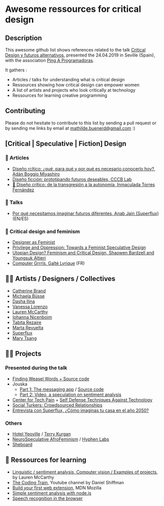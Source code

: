 # Awesome ressources for critical design

## Description
This awesome github list shows references related to the talk [Critical Design y futuros alternativos](https://www.meetup.com/es-ES/Ping-a-mujeres-programadoras/events/260667480/), presented the 24.04.2019 in Seville (Spain), with the association [Ping A Programadoras](https://pingprogramadoras.org/).

It gathers :
- Articles / talks for understanding what is critical design
- Ressources showing how critical design can empower women
- A list of artists and projects who look critically at technology
- Ressources for learning creative programming

## Contributing
Please do not hesitate to contribute to this list by sending a pull request or by sending me links by email at mathilde.buenerd@gmail.com :)

## [Critical | Speculative | Fiction] Design

### 📃 Articles
- [Diseño rcítico: ¿qué, para qué y por qué es necesario conocerlo hoy?, Adán Boggio Miyashiro](https://medium.com/repensareducativo/dise%C3%B1o-cr%C3%ADtico-qu%C3%A9-para-qu%C3%A9-y-por-qu%C3%A9-hoy-es-necesario-conocerlo-hoy-8b2e7afd3308)
- [Diseño ficción: prototipando futuros deseables, CCCB Lab](http://lab.cccb.org/es/diseno-ficcion-prototipando-futuros-deseables/)
- [📄 Diseño crítico: de la transgresión a la autonomía, Inmaculada Torres Fernández](https://ddd.uab.cat/pub/trerecpro/2015/hdl_2072_255203/2014_2015_torres_fernandez_inmaculada.pdf)

### 🎤 Talks
- [Por qué necesitamos imaginar futuros diferentes, Anab Jain (Superflux)](https://www.ted.com/talks/anab_jain_why_we_need_to_imagine_different_futures/transcript?language=es) (EN/ES)

### 💪 Critical design and feminism
- [Designer as Feminist](http://designerasfeminist.fi/)
- [Privilege and Oppression: Towards a Feminist Speculative Design](http://a-pare.de/2014/privilege-and-oppression-towards-a-feminist-speculative-design/)
- [Utopian Design? Feminism and Critical Design, Shaowen Bardzell and Youngsuk Altieri](http://bcrw.barnard.edu/videos/utopian-design-feminism-and-critical-design/)
- [Computer Grrrls, Gaîté Lyrique](http://computer-grrrls.gaite-lyrique.net/) (FR)

## 👩‍💻 Artists / Designers / Collectives
- [Catherine Brand](http://www.catherinebrand.ch/)
- [Michaela Büsse](https://metamodern.ch/)
- [Dasha Ilina](http://dashailina.com/)
- [Vanessa Lorenzo](https://vlorenzolana.myportfolio.com/)
- [Lauren McCarthy](http://lauren-mccarthy.com/)
- [Iohanna Nicenboim](https://iohanna.com/ABOUT)
- [Tabita Rezaire](https://www.tabitarezaire.com/)
- [Marta Revuelta](https://revuelta.ch/)
- [Superflux](http://superflux.in/)
- [Mary Tsang](maggic.ooo/)

## 👩‍💻 Projects

### Presented during the talk
- [Finding Weasel Words + Source code](https://github.com/mathildebuenerd/weaselwords)
- Jouska
  - [Part 1: The messaging app](http://www.chilidesign.fr/projects/jouska-the-messenging-app) / [Source code](https://github.com/mathildebuenerd/jouska-v2)
  - [Part 2: Video, a speculation on sentiment analysis](https://vimeo.com/276232389)
- [Center for Tech Pain](http://centerfortechpain.com/) + [Self Defense Techniques Against Technology](https://vimeo.com/287876556)
- [Social Turkers: Crowdsourced Relationships](https://vimeo.com/66339316)
- [Entrevista con Superflux, ¿Cómo imaginas tu casa en el año 2050?](http://www.cccb.org/es/multimedia/videos/entrevista-con-superflux/228471)

### Others
- [Hotel Yeoville](https://hotelyeoville.co.za/) / [Terry Kurgan](http://www.terrykurgan.com/)
- [NeuroSpeculative AfroFeminism](http://www.hyphen-labs.com/nsaf.html) / [Hyphen Labs](http://www.hyphen-labs.com/)
- [Sheboard](https://sheboard.com/en/)

## 📖 Ressources for learning
- [Linguistic / sentiment analysis, Computer vision / Examples of projects](http://lauren-mccarthy.com/teaching), by Lauren McCarthy
- [The Coding Train](https://www.youtube.com/user/shiffman/playlists?shelf_id=11&view=50&sort=dd), Youtube channel by Daniel Shiffman
- [Build your first web extension](https://developer.mozilla.org/fr/docs/Mozilla/Add-ons/WebExtensions/Your_first_WebExtension), MDN Mozilla
- [Simple sentiment analysis with node.js](https://github.com/mathildebuenerd/node-sentiment-jouska)
- [Speech recognition in the browser](https://github.com/mathildebuenerd/simple-speech-recognition)
